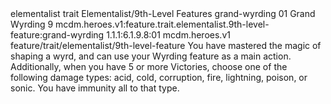 <ability>
  <metadata>
    <class>elementalist</class>
    <feature_type>trait</feature_type>
    <file_dpath>Elementalist/9th-Level Features</file_dpath>
    <item_id>grand-wyrding</item_id>
    <item_index>01</item_index>
    <item_name>Grand Wyrding</item_name>
    <level>9</level>
    <scc>mcdm.heroes.v1:feature.trait.elementalist.9th-level-feature:grand-wyrding</scc>
    <scdc>1.1.1:6.1.9.8:01</scdc>
    <source>mcdm.heroes.v1</source>
    <type>feature/trait/elementalist/9th-level-feature</type>
  </metadata>
  <effects>
    <effect type="mundane">You have mastered the magic of shaping a wyrd, and can use your Wyrding feature as a main action.
Additionally, when you have 5 or more Victories, choose one of the following damage types: acid, cold, corruption, fire, lightning, poison, or sonic. You have immunity all to that type.</effect>
  </effects>
</ability>
